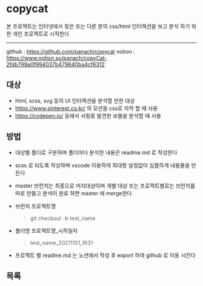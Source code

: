 # copycat

본 프로젝트는 인터넷에서 찾은 또는 다른 분의 css/html 인터렉션을 보고 분석 하기 위한 개인 프로젝트로 시작한다

---


github : https://github.com/panach/copycat
notion : https://www.notion.so/panach/copyCat-2fdb799a0f994037b479640ba4cf6312

## 대상
- html, scss, svg 등의 UI 인터렉션을 분석할 만한 대상
- https://www.pinterest.co.kr/ 의 모션을 css로 자작 할 때 사용
- https://codepen.io/ 등에서 서핑중 발견한 보물을 분석할 때 사용

## 방법
- 대상별 폴더로 구분하며 폴더마다 분석한 내용은 readme.md 로 작성한다
- scss 로 되도록 작성하며 vscode 이용하여 최대항 설정없이 심플하게 내용물을 만든다
- master 브런치는 최종으로 머지대상이며 개별 대상 또는 프로젝트별로는 브런치를 따로 만들고 분석이 완료 하면 master 에 merge한다
- 브런치 프로젝트명
    > git checkout -b test_name
- 폴더명 프로젝트명_시작일자
    > test_name_20211101_1631

- 프로젝트 별 readme.md 는 노션에서 작성 후 export 하여 github 로 이동 시킨다

## 목록



